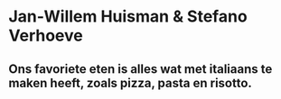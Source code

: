 # Jan-Willem Huisman & Stefano Verhoeve
## Ons favoriete eten is alles wat met italiaans te maken heeft, zoals pizza, pasta en risotto.